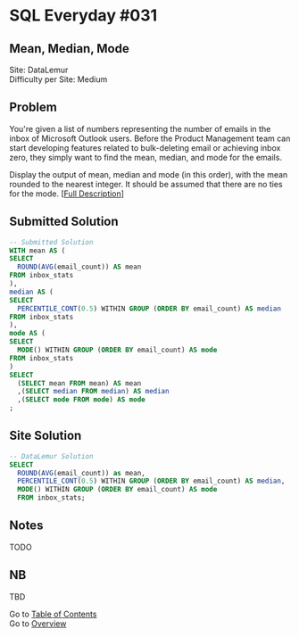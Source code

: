 # SQL Everyday \#031

## Mean, Median, Mode

Site: DataLemur\
Difficulty per Site: Medium

## Problem

You're given a list of numbers representing the number of emails in the inbox of Microsoft Outlook users. Before the Product Management team can start developing features related to bulk-deleting email or achieving inbox zero, they simply want to find the mean, median, and mode for the emails.

Display the output of mean, median and mode (in this order), with the mean rounded to the nearest integer. It should be assumed that there are no ties for the mode. [[Full Description](https://datalemur.com/questions/mean-median-mode)]

## Submitted Solution

```sql
-- Submitted Solution
WITH mean AS (
SELECT
  ROUND(AVG(email_count)) AS mean
FROM inbox_stats
),
median AS (
SELECT
  PERCENTILE_CONT(0.5) WITHIN GROUP (ORDER BY email_count) AS median
FROM inbox_stats
),
mode AS (
SELECT
  MODE() WITHIN GROUP (ORDER BY email_count) AS mode
FROM inbox_stats
)
SELECT
  (SELECT mean FROM mean) AS mean
  ,(SELECT median FROM median) AS median
  ,(SELECT mode FROM mode) AS mode
;
```

## Site Solution

```sql
-- DataLemur Solution 
SELECT 
  ROUND(AVG(email_count)) as mean,
  PERCENTILE_CONT(0.5) WITHIN GROUP (ORDER BY email_count) AS median,
  MODE() WITHIN GROUP (ORDER BY email_count) AS mode
  FROM inbox_stats;
```

## Notes

TODO

## NB

TBD

Go to [Table of Contents](/README.md#contents)\
Go to [Overview](/README.md)
